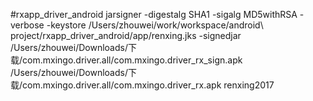 #rxapp_driver_android
jarsigner -digestalg SHA1 -sigalg MD5withRSA -verbose -keystore /Users/zhouwei/work/workspace/android\ project/rxapp_driver_android/app/renxing.jks -signedjar /Users/zhouwei/Downloads/下载/com.mxingo.driver.all/com.mxingo.driver_rx_sign.apk /Users/zhouwei/Downloads/下载/com.mxingo.driver.all/com.mxingo.driver_rx.apk renxing2017